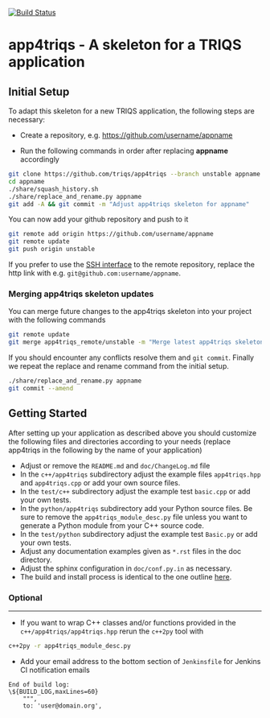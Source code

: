 [![Build Status](https://travis-ci.org/TRIQS/app4triqs.svg?branch=unstable)](https://travis-ci.org/TRIQS/app4triqs)

# app4triqs - A skeleton for a TRIQS application

Initial Setup
-------------

To adapt this skeleton for a new TRIQS application, the following steps are necessary:

* Create a repository, e.g. https://github.com/username/appname

* Run the following commands in order after replacing **appname** accordingly

```bash
git clone https://github.com/triqs/app4triqs --branch unstable appname
cd appname
./share/squash_history.sh
./share/replace_and_rename.py appname
git add -A && git commit -m "Adjust app4triqs skeleton for appname"
```

You can now add your github repository and push to it

```bash
git remote add origin https://github.com/username/appname
git remote update
git push origin unstable
```

If you prefer to use the [SSH interface](https://help.github.com/en/articles/connecting-to-github-with-ssh)
to the remote repository, replace the http link with e.g. `git@github.com:username/appname`.

### Merging app4triqs skeleton updates ###

You can merge future changes to the app4triqs skeleton into your project with the following commands

```bash
git remote update
git merge app4triqs_remote/unstable -m "Merge latest app4triqs skeleton changes"
```

If you should encounter any conflicts resolve them and `git commit`.
Finally we repeat the replace and rename command from the initial setup.

```bash
./share/replace_and_rename.py appname
git commit --amend
```

Getting Started
---------------

After setting up your application as described above you should customize the following files and directories
according to your needs (replace app4triqs in the following by the name of your application)

* Adjust or remove the `README.md` and `doc/ChangeLog.md` file
* In the `c++/app4triqs` subdirectory adjust the example files `app4triqs.hpp` and `app4triqs.cpp` or add your own source files.
* In the `test/c++` subdirectory adjust the example test `basic.cpp` or add your own tests.
* In the `python/app4triqs` subdirectory add your Python source files.
  Be sure to remove the `app4triqs_module_desc.py` file unless you want to generate a Python module from your C++ source code.
* In the `test/python` subdirectory adjust the example test `Basic.py` or add your own tests.
* Adjust any documentation examples given as `*.rst` files in the doc directory.
* Adjust the sphinx configuration in `doc/conf.py.in` as necessary.
* The build and install process is identical to the one outline [here](https://triqs.github.io/app4triqs/unstable/install.html).

### Optional ###
----------------

* If you want to wrap C++ classes and/or functions provided in the `c++/app4triqs/app4triqs.hpp` rerun the `c++2py` tool with
```bash
c++2py -r app4triqs_module_desc.py
```
* Add your email address to the bottom section of `Jenkinsfile` for Jenkins CI notification emails
```
End of build log:
\${BUILD_LOG,maxLines=60}
    """,
    to: 'user@domain.org',
```
